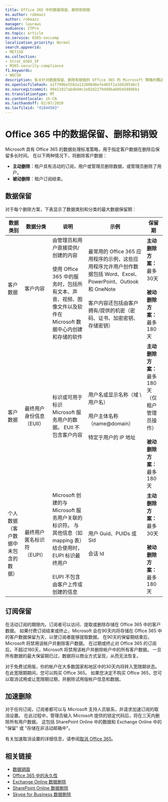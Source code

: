```yaml
---
title: Office 365 中的数据保留、删除和销毁
ms.author: robmazz
author: robmazz
manager: laurawi
audience: ITPro
ms.topic: article
ms.service: O365-seccomp
localization_priority: Normal
search.appverid:
- MET150
ms.collection:
- Strat_O365_IP
- M365-security-compliance
f1.keywords:
- NOCSH
description: 有关针对数据保留、删除和销毁的 Office 365 的 Microsoft 策略的概述。
ms.openlocfilehash: a1f799be5582a112808d8efed65f1a3d420546c5
ms.sourcegitcommit: 99411927abdb40c2e82d2279489ba60545989bb1
ms.translationtype: MT
ms.contentlocale: zh-CN
ms.lasthandoff: 02/07/2020
ms.locfileid: "41844503"
---
```

# <a name="data-retention-deletion-and-destruction-in-office-365"></a>Office 365 中的数据保留、删除和销毁

Microsoft 具有 Office 365 的数据处理标准策略，用于指定客户数据在删除后保留多长时间。 在以下两种情况下，将删除客户数据：

- **主动删除**：租户具有活动的订阅，用户或管理员删除数据，或管理员删除了用户。
- **被动删除**：租户订阅结束。

## <a name="data-retention"></a>数据保留

对于每个删除方案，下表显示了数据类别和分类的最大数据保留期：

| 数据类别 | 数据分类 | 说明 | 示例 | 保留期 |
|-----------------|-----------------|-----------------|----------------------------------|-------------------------------|
| 客户数据 | 客户内容| 由管理员和用户直接提供/创建的内容 <br><br> 使用 Office 365 中的服务时，包括所有文本、声音、视频、图像文件以及软件在 Microsoft 数据中心内创建和存储的软件 | 最常用的 Office 365 应用程序的示例，这些应用程序允许用户创作数据包括 Word、Excel、PowerPoint、Outlook 和 OneNote <br><br> 客户内容还包括由客户拥有/提供的机密（密码、证书、加密密钥、存储密钥） | **主动删除方案：** 最多30天 <br><br> **被动删除方案：** 最多180天 |
| 客户数据 | 最终用户身份信息（EUII） | 标识或可用于标识 Microsoft 服务用户的数据。 EUII 不包含客户内容 | 用户名或显示名称（域 \ 用户名） <br><br> 用户主体名称（name@domain） <br><br>  特定于用户的 IP 地址 | **主动删除方案：** 最多180天（仅租户管理员操作） <br><br> **被动删除方案：** 最多180天 |
| 个人数据 <br> （客户数据中未包含的数据） | 最终用户匿名标识符（EUPI） | Microsoft 创建的与 Microsoft 服务用户关联的标识符。 与其他信息（如 mapping 表）结合使用时，EUPI 标识最终用户 <br><br> EUPI 不包含由客户上传或创建的信息 | 用户 Guid、PUIDs 或 Sid <br><br> 会话 Id | **主动删除方案：** 最多30天 <br><br> **被动删除方案：** 最多180天 |

## <a name="subscription-retention"></a>订阅保留

在活动订阅的期限内，订阅者可以访问、提取或删除存储在 Office 365 中的客户数据。 如果付费订阅结束或终止，Microsoft 会在90天内将存储在 Office 365 中的客户数据保留为天，以使订阅者能够提取数据。 在90天的保留期结束后，Microsoft 将禁用该帐户并删除客户数据。 在过期或终止对 Office 365 的订阅后，不超过180天，Microsoft 将禁用该帐户并删除帐户中的所有客户数据。 一旦所有数据的最大保留期已过，数据将以商业方式呈现，从而无法恢复。

对于免费试用版，你的帐户在大多数国家和地区中的30天内将转入宽限期状态。 在此宽限期期间，您可以购买 Office 365。 如果您决定不购买 Office 365，您可以取消试用或让宽限期过期，并删除试用版帐户信息和数据。

## <a name="expedited-deletion"></a>加速删除

对于任何订阅，订阅者都可以与 Microsoft 支持人员联系，并请求加速订阅的取消设置。 在此过程中，管理员输入 Microsoft 提供的锁定代码后，将在三天内删除所有用户数据。 这包括 SharePoint Online 中的数据和 Exchange Online 中的 "保留" 或 "存储在非活动邮箱中"。

有关加速取消设置的详细信息，请参阅[取消 Office 365](https://docs.microsoft.com/office365/admin/subscriptions-and-billing/cancel-your-subscription)。

## <a name="related-links"></a>相关链接

- [数据销毁](office-365-data-destruction.md)
- [Office 365 中的永久性](office-365-data-immutability.md)
- [Exchange Online 数据删除](office-365-exchange-online-data-deletion.md)
- [SharePoint Online 数据删除](office-365-sharepoint-online-data-deletion.md)
- [Skype for Business 数据删除](office-365-skype-data-deletion.md)